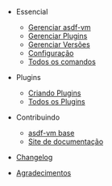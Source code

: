 <!-- docs/_sidebar.md -->

- Essencial

  - [Gerenciar asdf-vm](pt-br/core-manage-asdf-vm)
  - [Gerenciar Plugins](pt-br/core-manage-plugins)
  - [Gerenciar Versões](pt-br/core-manage-versions)
  - [Configuração](pt-br/core-configuration)
  - [Todos os comandos](pt-br/core-commands)

- Plugins

  - [Criando Plugins](pt-br/plugins-create)
  - [Todos os Plugins](plugins-all)

- Contribuindo

  - [asdf-vm base](pt-br/contributing-core-asdf-vm)
  - [Site de documentação](pt-br/contributing-doc-site)

- [Changelog](changelog)
- [Agradecimentos](pt-br/thanks)